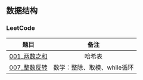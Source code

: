 ## 数据结构

### LeetCode
题目|备注|
:---:|:---:|
[001_两数之和](LeetCode/001_两数之和.py)|哈希表|
[007_整数反转](LeetCode/007_整数反转.py)|数学：整除、取模、while循环|